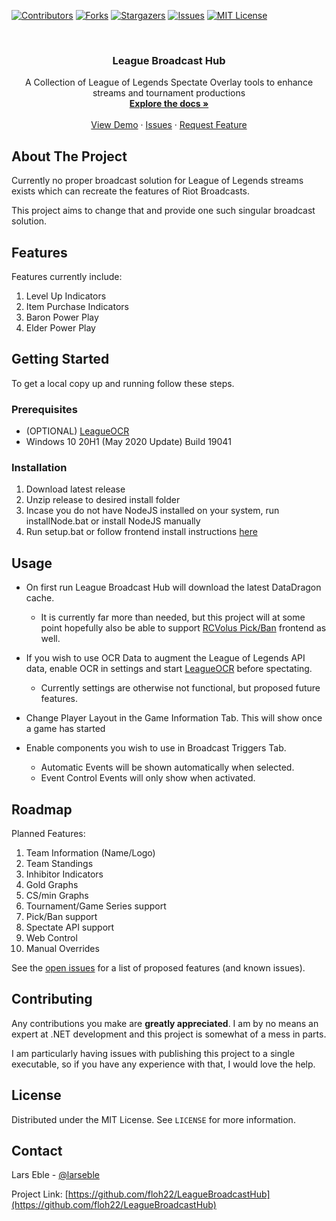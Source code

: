 <!-- PROJECT SHIELDS -->
<!--
*** I'm using markdown "reference style" links for readability.
*** Reference links are enclosed in brackets [ ] instead of parentheses ( ).
*** See the bottom of this document for the declaration of the reference variables
*** for contributors-url, forks-url, etc. This is an optional, concise syntax you may use.
*** https://www.markdownguide.org/basic-syntax/#reference-style-links
-->
[![Contributors][contributors-shield]][contributors-url]
[![Forks][forks-shield]][forks-url]
[![Stargazers][stars-shield]][stars-url]
[![Issues][issues-shield]][issues-url]
[![MIT License][license-shield]][license-url]



<!-- PROJECT LOGO -->
<br />
<p align="center">
  <h3 align="center">League Broadcast Hub</h3>

  <p align="center">
    A Collection of League of Legends Spectate Overlay tools to enhance streams and tournament productions
    <br />
    <a href="https://github.com/floh22/LeagueBroadcastHub"><strong>Explore the docs »</strong></a>
    <br />
    <br />
    <a href="https://github.com/floh22/LeagueBroadcastHub">View Demo</a>
    ·
    <a href="https://github.com/floh22/LeagueBroadcastHub/issues">Issues</a>
    ·
    <a href="https://github.com/floh22/LeagueBroadcastHub/issues">Request Feature</a>
  </p>
</p>

<!-- ABOUT THE PROJECT -->
## About The Project

Currently no proper broadcast solution for League of Legends streams exists which can recreate the features of Riot Broadcasts.

This project aims to change that and provide one such singular broadcast solution.

## Features

Features currently include:
1. Level Up Indicators
2. Item Purchase Indicators
3. Baron Power Play
4. Elder Power Play

<!-- GETTING STARTED -->
## Getting Started

To get a local copy up and running follow these steps.

### Prerequisites


* (OPTIONAL) [LeagueOCR](https://github.com/floh22/LeagueOCR)
* Windows 10 20H1 (May 2020 Update) Build 19041

### Installation

1. Download latest release
2. Unzip release to desired install folder
3. Incase you do not have NodeJS installed on your system, run installNode.bat or install NodeJS manually
4. Run setup.bat or follow frontend install instructions [here](https://github.com/floh22/LeagueBroadcastHub/blob/master/Overlays/ingame/)



<!-- USAGE EXAMPLES -->
## Usage
- On first run League Broadcast Hub will download the latest DataDragon cache. 
  - It is currently far more than needed, but this project will at some point hopefully also be able to support [RCVolus Pick/Ban](https://github.com/RCVolus/lol-pick-ban-ui) frontend as well.

- If you wish to use OCR Data to augment the League of Legends API data, enable OCR in settings and start [LeagueOCR](https://github.com/floh22/LeagueOCR) before spectating.
  - Currently settings are otherwise not functional, but proposed future features.

- Change Player Layout in the Game Information Tab. This will show once a game has started 

- Enable components you wish to use in Broadcast Triggers Tab.
  - Automatic Events will be shown automatically when selected.
  - Event Control Events will only show when activated.

<!-- ROADMAP -->
## Roadmap

Planned Features:
1. Team Information (Name/Logo)
2. Team Standings
3. Inhibitor Indicators
4. Gold Graphs
5. CS/min Graphs
6. Tournament/Game Series support
7. Pick/Ban support
8. Spectate API support
9. Web Control
10. Manual Overrides

See the [open issues](https://github.com/floh22/LeagueBroadcastHub/issues) for a list of proposed features (and known issues).



<!-- CONTRIBUTING -->
## Contributing

Any contributions you make are **greatly appreciated**. I am by no means an expert at .NET development and this project is somewhat of a mess in parts.

I am particularly having issues with publishing this project to a single executable, so if you have any experience with that, I would love the help.

<!-- LICENSE -->
## License

Distributed under the MIT License. See `LICENSE` for more information.



<!-- CONTACT -->
## Contact

Lars Eble - [@larseble](https://twitter.com/@larseble)

Project Link: [https://github.com/floh22/LeagueBroadcastHub](https://github.com/floh22/LeagueBroadcastHub)






<!-- MARKDOWN LINKS & IMAGES -->
<!-- https://www.markdownguide.org/basic-syntax/#reference-style-links -->
[contributors-shield]: https://img.shields.io/github/contributors/floh22/LeagueBroadcastHub.svg?style=for-the-badge
[contributors-url]: https://github.com/floh22/LeagueBroadcastHub/graphs/contributors
[forks-shield]: https://img.shields.io/github/forks/floh22/LeagueBroadcastHub.svg?style=for-the-badge
[forks-url]: https://github.com/floh22/LeagueBroadcastHub/network/members
[stars-shield]: https://img.shields.io/github/stars/floh22/LeagueBroadcastHub.svg?style=for-the-badge
[stars-url]: https://github.com/floh22/LeagueBroadcastHub/stargazers
[issues-shield]: https://img.shields.io/github/issues/floh22/LeagueBroadcastHub.svg?style=for-the-badge
[issues-url]: https://github.com/floh22/LeagueBroadcastHub/issues
[license-shield]: https://img.shields.io/github/license/floh22/LeagueBroadcastHub.svg?style=for-the-badge
[license-url]: https://github.com/floh22/LeagueBroadcastHub/blob/master/LICENSE
[linkedin-shield]: https://img.shields.io/badge/-LinkedIn-black.svg?style=for-the-badge&logo=linkedin&colorB=555
[linkedin-url]: https://linkedin.com/in/floh22
